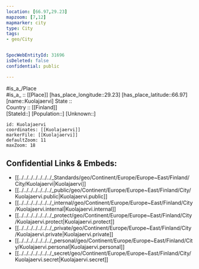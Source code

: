 ```yaml
---
location: [66.97,29.23] 
mapzoom: [7,12] 
mapmarker: city 
type: City
tags:
- geo/City


SpocWebEntityId: 31696
isDeleted: false
confidential: public

---
```

#is_a_/Place  
#is_a_ :: [[Place]] 
[has_place_longitude::29.23] 
[has_place_latitude::66.97] 
[name::Kuolajaervi] 
State ::  
Country :: [[Finland]]  
[StateId::] 
[Population::] 
[Unknown::] 


```leaflet
id: Kuolajaervi
coordinates: [[Kuolajaervi]] 
markerFile: [[Kuolajaervi]] 
defaultZoom: 11 
maxZoom: 18
```


## Confidential Links & Embeds: 
- [[../../../../../../../_Standards/geo/Continent/Europe/Europe~East/Finland/City/Kuolajaervi|Kuolajaervi]] 
- [[../../../../../../../_public/geo/Continent/Europe/Europe~East/Finland/City/Kuolajaervi.public|Kuolajaervi.public]] 
- [[../../../../../../../_internal/geo/Continent/Europe/Europe~East/Finland/City/Kuolajaervi.internal|Kuolajaervi.internal]] 
- [[../../../../../../../_protect/geo/Continent/Europe/Europe~East/Finland/City/Kuolajaervi.protect|Kuolajaervi.protect]] 
- [[../../../../../../../_private/geo/Continent/Europe/Europe~East/Finland/City/Kuolajaervi.private|Kuolajaervi.private]] 
- [[../../../../../../../_personal/geo/Continent/Europe/Europe~East/Finland/City/Kuolajaervi.personal|Kuolajaervi.personal]] 
- [[../../../../../../../_secret/geo/Continent/Europe/Europe~East/Finland/City/Kuolajaervi.secret|Kuolajaervi.secret]] 
